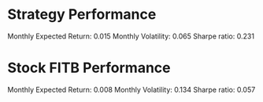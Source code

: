 # Strategy Performance
Monthly Expected Return: 0.015
Monthly Volatility: 0.065
Sharpe ratio: 0.231
# Stock FITB Performance
Monthly Expected Return: 0.008
Monthly Volatility: 0.134
Sharpe ratio: 0.057

